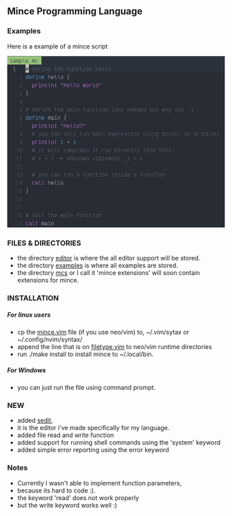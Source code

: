 ## Mince Programming Language


### Examples

Here is a example of a mince script


![example](./screenshots/example.png)


### FILES & DIRECTORIES
- the directory [editor](./editor) is where the all editor support will be stored.
- the directory [examples](./examples) is where all examples are stored.
- the directory [mcs](./mcs) or I call it 'mince extensions' will soon contain extensions for mince.

### INSTALLATION
##### For linux users
- cp the [mince.vim](./editor/vim/mince.vim) file (if you use neo/vim) to, ~/.vim/sytax or ~/.config/nvim/syntax/
- append the line that is on [filetype.vim](./editor/vim/filetype.vim) to neo/vim runtime directories
- run ./make install to install mince to ~/.local/bin.
##### For Windows
- you can just run the file using command prompt.


### NEW
- added [sedit](https://github.com/nathan-the-coder/sedit),
- it is the editor i've made specifically for my language.
- added file read and write function
- added support for running shell commands using the 'system' keyword
- added simple error reporting using the error keyword

### Notes
- Currently I wasn't able to implement function parameters,
- because its hard to code :).
- the keyword 'read' does not work properly
- but the write keyword works well :)
